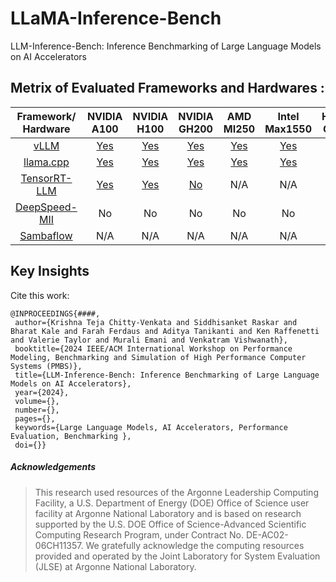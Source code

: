 # LLaMA-Inference-Bench
 
LLM-Inference-Bench: Inference Benchmarking of Large Language Models on AI Accelerators

## Metrix of Evaluated Frameworks and Hardwares :

| Framework/ Hardware | NVIDIA A100 | NVIDIA H100 | NVIDIA GH200 | AMD MI250 | Intel Max1550 | Habana Gaudi2 | Sambanova SN40L |
|:-----------------------:|:---------------:|:---------------:|:------------:|:---------:|:---------:|:-------------:|:---------------:|
|         [vLLM](./vLLM/README.md)        |     [Yes](./vLLM/A100/README.MD)    |     [Yes](./vLLM/H100/README.MD)    |      [Yes](./vLLM/GH200/README.MD)     |    [Yes](./vLLM/MI250/README.MD)   |    [Yes](./vLLM/PVC/README.md)   |       No      |       N/A       |
|      [llama.cpp](./llama.cpp/README.md)      |     [Yes](./llama.cpp/A100/README.MD)    |     [Yes](./llama.cpp/H100/README.MD)    |      [Yes](./llama.cpp/GH200/README.MD)     |    [Yes](./llama.cpp/MI250/README.MD)   |    [Yes](./llama.cpp/PVC/README.MD)   |      N/A      |       N/A       |
|     [TensorRT-LLM](./TensorRT-LLM/README.md)    |     [Yes](./TensorRT-LLM/A100/README.MD)    |     [Yes](./TensorRT-LLM/H100/README.MD)    |     [No]()     |    N/A    |    N/A    |      N/A      |       N/A       |
|      [DeepSpeed-MII](./Deepspeed-MII/README.md)      |      No     |      No     |      No      |     No    |     No    |      [Link]()     |       N/A       |
|      [Sambaflow](./Sambaflow/README.md)      |      N/A     |      N/A     |      N/A      |     N/A    |     N/A    |      N/A     |       [Link](./Sambaflow/SN40L/README.md)       |



## Key Insights 


 Cite this work:
 ```
 @INPROCEEDINGS{####,
  author={Krishna Teja Chitty-Venkata and Siddhisanket Raskar and Bharat Kale and Farah Ferdaus and Aditya Tanikanti and Ken Raffenetti and Valerie Taylor and Murali Emani and Venkatram Vishwanath},
  booktitle={2024 IEEE/ACM International Workshop on Performance Modeling, Benchmarking and Simulation of High Performance Computer Systems (PMBS)}, 
  title={LLM-Inference-Bench: Inference Benchmarking of Large Language Models on AI Accelerators}, 
  year={2024},
  volume={},
  number={},
  pages={},
  keywords={Large Language Models, AI Accelerators, Performance Evaluation, Benchmarking },
  doi={}}
 ```

##### Acknowledgements

> This research used resources of the Argonne Leadership Computing Facility, a U.S. Department of Energy (DOE) Office of Science user facility at Argonne National Laboratory and is based on research supported by the U.S. DOE Office of Science-Advanced Scientific Computing Research Program, under Contract No. DE-AC02-06CH11357. We gratefully acknowledge the computing resources provided and operated by the Joint Laboratory for System Evaluation (JLSE) at Argonne National Laboratory.
